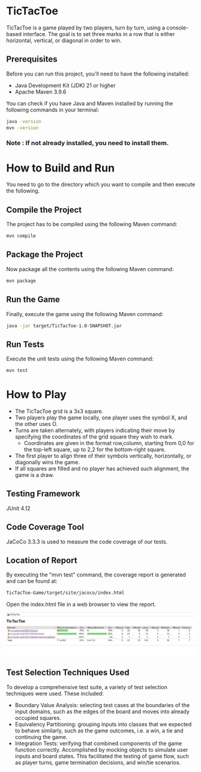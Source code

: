 # TicTacToe

TicTacToe is a game played by two players, turn by turn, using a console-based interface. The goal is to set three marks in a row that is either horizontal, vertical, or diagonal in order to win.


## Prerequisites

Before you can run this project, you'll need to have the following installed:

- Java Development Kit (JDK) 21 or higher
- Apache Maven 3.9.6

You can check if you have Java and Maven installed by running the following commands in your terminal:

```bash
java -version
mvn -version
```

### Note : If not already installed, you need to install them.

# How to Build and Run 

You need to go to the directory which you want to compile and then execute the following. 

## Compile the Project

The project has to be compiled using the following Maven command:

```bash
mvn compile
```

## Package the Project

Now package all the contents using the following Maven command:

```bash
mvn package
```

## Run the Game

Finally, execute the game using the following Maven command:

```bash
java -jar target/TicTacToe-1.0-SNAPSHOT.jar
```

## Run Tests

Execute the unit tests using the following Maven command:

```bash
mvn test
```

# How to Play 

- The TicTacToe grid is a 3x3 square.
- Two players play the game locally, one player uses the symbol X, and the other uses O.
- Turns are taken alternately, with players indicating their move by specifying the coordinates of the grid square they wish to mark. 
    - Coordinates are given in the format row,column, starting from 0,0 for the top-left square, up to 2,2 for the bottom-right square.
- The first player to align three of their symbols vertically, horizontally, or diagonally wins the game.
- If all squares are filled and no player has achieved such alignment, the game is a draw.

## Testing Framework

JUnit 4.12

## Code Coverage Tool

JaCoCo 3.3.3 is used to measure the code coverage of our tests. 

## Location of Report

By executing the "mvn test" command, the coverage report is generated and can be found at: 

```bash
TicTacToe-Game/target/site/jacoco/index.html
```

Open the index.html file in a web browser to view the report.

![](images/complete_coverage.jpg)


## Test Selection Techniques Used

To develop a comprehensive test suite, a variety of test selection techniques were used. These included:
- Boundary Value Analysis: selecting test cases at the boundaries of the input domains, such as the edges of the board and moves into already occupied squares.
- Equivalency Partitioning: grouping inputs into classes that we expected to behave similarly, such as the game outcomes, i.e. a win, a tie and continuing the game.
- Integration Tests: verifying that combined components of the game function correctly. Accomplished by mocking objects to simulate user inputs and board states. This facilitated the testing of game flow, such as player turns, game termination decisions, and win/tie scenarios. 
